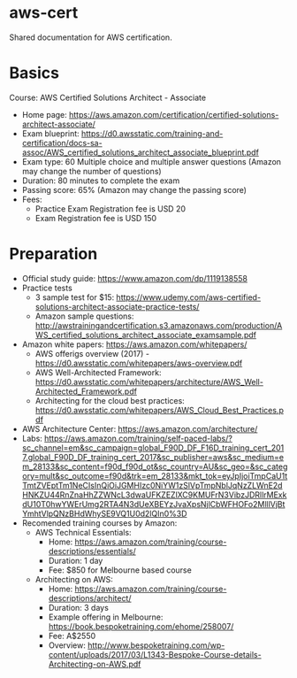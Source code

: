 # aws-cert
Shared documentation for AWS certification.

Basics
==========

Course: AWS Certified Solutions Architect - Associate
- Home page: https://aws.amazon.com/certification/certified-solutions-architect-associate/
- Exam blueprint: https://d0.awsstatic.com/training-and-certification/docs-sa-assoc/AWS_certified_solutions_architect_associate_blueprint.pdf
- Exam type: 60 Multiple choice and multiple answer questions (Amazon may change the number of questions)
- Duration: 80 minutes to complete the exam
- Passing score: 65% (Amazon may change the passing score)
- Fees:
  - Practice Exam Registration fee is USD 20
  - Exam Registration fee is USD 150
  
Preparation  
============
- Official study guide: https://www.amazon.com/dp/1119138558
- Practice tests
  - 3 sample test for $15: https://www.udemy.com/aws-certified-solutions-architect-associate-practice-tests/
  - Amazon sample questions: http://awstrainingandcertification.s3.amazonaws.com/production/AWS_certified_solutions_architect_associate_examsample.pdf
- Amazon white papers: https://aws.amazon.com/whitepapers/
  - AWS offerigs overview (2017) - https://d0.awsstatic.com/whitepapers/aws-overview.pdf
  - AWS Well-Architected Framework: https://d0.awsstatic.com/whitepapers/architecture/AWS_Well-Architected_Framework.pdf
  - Architecting for the cloud best practices: https://d0.awsstatic.com/whitepapers/AWS_Cloud_Best_Practices.pdf
- AWS Architecture Center: https://aws.amazon.com/architecture/
- Labs: https://aws.amazon.com/training/self-paced-labs/?sc_channel=em&sc_campaign=global_F90D_DF_F16D_training_cert_2017.global_F90D_DF_training_cert_2017&sc_publisher=aws&sc_medium=em_28133&sc_content=f90d_f90d_ot&sc_country=AU&sc_geo=&sc_category=mult&sc_outcome=f90d&trk=em_28133&mkt_tok=eyJpIjoiTmpCaU1tTmtZVEptTm1NeCIsInQiOiJGMHIzc0NiYW1zSlVpTmpNblJqNzZLWnE2dHNKZU44RnZnaHhZZWNcL3dwaUFKZEZlXC9KMUFrN3VibzJDRllrMExkdU10T0hwYWErUmg2RTA4N3dUeXBEYzJvaXpsNjlCbWFHOFo2MlllVjBtYmhtVlpQNzBHdWhySE9VQ1U0d2lQIn0%3D
- Recomended training courses by Amazon:
  - AWS Technical Essentials: 
    - Home: https://aws.amazon.com/training/course-descriptions/essentials/
    - Duration: 1 day
    - Fee: $850 for Melbourne based course
  - Architecting on AWS: 
    - Home: https://aws.amazon.com/training/course-descriptions/architect/
    - Duration: 3 days
    - Example offering in Melbourne: https://book.bespoketraining.com/ehome/258007/
    - Fee: A$2550
    - Overview: http://www.bespoketraining.com/wp-content/uploads/2017/03/L1343-Bespoke-Course-details-Architecting-on-AWS.pdf
    
        

